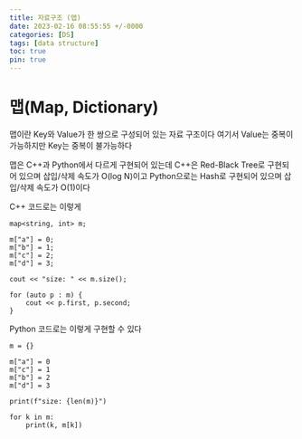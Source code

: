 ```yaml
---
title: 자료구조 (맵)
date: 2023-02-16 08:55:55 +/-0000
categories: [DS]
tags: [data structure]
toc: true
pin: true
---
```


# 맵(Map, Dictionary)

맵이란 Key와 Value가 한 쌍으로 구성되어 있는 자료 구조이다
여기서 Value는 중복이 가능하지만 Key는 중복이 불가능하다

맵은 C++과 Python에서 다르게 구현되어 있는데 C++은 Red-Black Tree로 구현되어 있으며 삽입/삭제 속도가 O(log N)이고 Python으로는 Hash로 구현되어 있으며 삽입/삭제 속도가 O(1)이다

C++ 코드로는 이렇게

~~~
map<string, int> m;

m["a"] = 0;
m["b"] = 1;
m["c"] = 2;
m["d"] = 3;

cout << "size: " << m.size();

for (auto p : m) {
    cout << p.first, p.second;
}
~~~

Python 코드로는 이렇게 구현할 수 있다

~~~
m = {}

m["a"] = 0
m["c"] = 1
m["b"] = 2
m["d"] = 3

print(f"size: {len(m)}")

for k in m:
    print(k, m[k])
~~~
